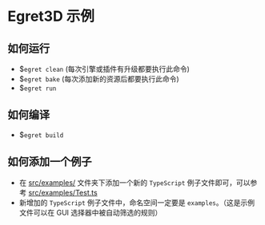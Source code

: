 # Egret3D 示例

## 如何运行

* $`egret clean` (每次引擎或插件有升级都要执行此命令)
* $`egret bake` (每次添加新的资源后都要执行此命令)
* $`egret run`

## 如何编译

* $`egret build`

## 如何添加一个例子

* 在 [src/examples/](src/examples/) 文件夹下添加一个新的 `TypeScript` 例子文件即可，可以参考 [src/examples/Test.ts](src/examples/Test.ts)
* 新增加的 `TypeScript` 例子文件中，命名空间一定要是 `examples`。（这是示例文件可以在 GUI 选择器中被自动筛选的规则）